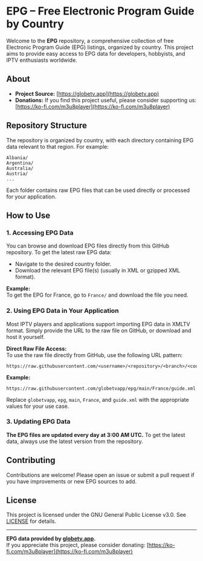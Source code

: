 
# EPG – Free Electronic Program Guide by Country

Welcome to the **EPG** repository, a comprehensive collection of free Electronic Program Guide (EPG) listings, organized by country. This project aims to provide easy access to EPG data for developers, hobbyists, and IPTV enthusiasts worldwide.

## About

- **Project Source:** [https://globetv.app](https://globetv.app)
- **Donations:** If you find this project useful, please consider supporting us: [https://ko-fi.com/m3u8player](https://ko-fi.com/m3u8player)

## Repository Structure

The repository is organized by country, with each directory containing EPG data relevant to that region. For example:

```
Albania/
Argentina/
Australia/
Austria/
...
```

Each folder contains raw EPG files that can be used directly or processed for your application.

## How to Use

### 1. Accessing EPG Data

You can browse and download EPG files directly from this GitHub repository. To get the latest raw EPG data:

- Navigate to the desired country folder.
- Download the relevant EPG file(s) (usually in XML or gzipped XML format).

**Example:**  
To get the EPG for France, go to `France/` and download the file you need.

### 2. Using EPG Data in Your Application

Most IPTV players and applications support importing EPG data in XMLTV format. Simply provide the URL to the raw file on GitHub, or download and host it yourself.

**Direct Raw File Access:**  
To use the raw file directly from GitHub, use the following URL pattern:

```
https://raw.githubusercontent.com/<username>/<repository>/<branch>/<country>/<filename>
```

**Example:**  
```
https://raw.githubusercontent.com/globetvapp/epg/main/France/guide.xml
```

Replace `globetvapp`, `epg`, `main`, `France`, and `guide.xml` with the appropriate values for your use case.

### 3. Updating EPG Data

**The EPG files are updated every day at 3:00 AM UTC.** To get the latest data, always use the latest version from the repository.

## Contributing

Contributions are welcome! Please open an issue or submit a pull request if you have improvements or new EPG sources to add.

## License

This project is licensed under the GNU General Public License v3.0. See [LICENSE](LICENSE) for details.

---

**EPG data provided by [globetv.app](https://globetv.app).**  
If you appreciate this project, please consider donating: [https://ko-fi.com/m3u8player](https://ko-fi.com/m3u8player)
